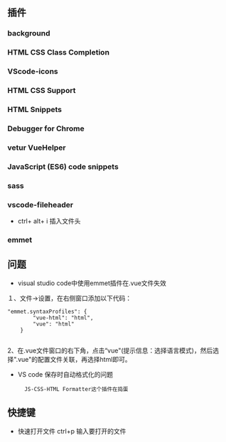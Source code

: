 ## 插件
### background
### HTML CSS Class Completion
### VScode-icons
### HTML CSS Support
### HTML Snippets
### Debugger for Chrome
### vetur VueHelper
### JavaScript (ES6) code snippets 
### sass
### vscode-fileheader
- ctrl+ alt+ i 插入文件头
### emmet





## 问题
- visual studio code中使用emmet插件在.vue文件失效

１、文件→设置，在右侧窗口添加以下代码：

```
"emmet.syntaxProfiles": {
        "vue-html": "html",
        "vue": "html"
    }


```
2、在.vue文件窗口的右下角，点击“vue"(提示信息：选择语言模式)，然后选择".vue"的配置文件关联，再选择html即可。

- VS code 保存时自动格式化的问题

        JS-CSS-HTML Formatter这个插件在捣蛋




## 快捷键

- 快速打开文件
ctrl+p 输入要打开的文件

